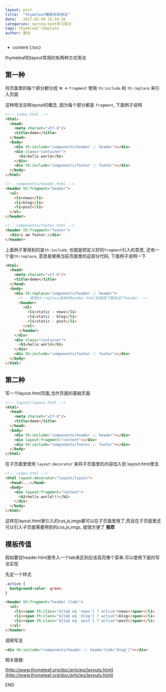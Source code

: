 ```yaml
---
layout: post
title:  "thymeleaf模板布局用法"
date:   2017-03-09 15:34:20
categories: spring-boot学习笔记
tags: thymeleaf template
author: 朋也
---
```


* content
{:toc}

thymeleaf的layout常用的有两种方式用法

## 第一种

将页面里的每个部分都分成 `块` -> `fragment` 使用 `th:include` 和 `th:replace` 来引入页面

这种用法没有layout的概念, 因为每个部分都是 `fragment`, 下面例子说明

```html
<!-- index.html -->
<html>
  <head>
    <meta charset="utf-8"/>
    <title>demo</title>
  </head>
  <body>
    <div th:include="components/header :: header"></div>
    <div class="container">
      <h1>hello world</h1>
    </div>
    <div th:include="components/footer :: footer"></div>
  </body>
</html>
```




```html
<!-- components/header.html -->
<header th:fragment="header">
  <ul>
    <li>news</li>
    <li>blog</li>
    <li>post</li>
  </ul>
</header>
```

```html
<!-- components/footer.html -->
<header th:fragment="footer">
  <div>i am footer.</div>
</header>
```

上面例子里用到的是`th:include`, 也就是把定义好的`fragment`引入的意思, 还有一个是`th:replace`, 意思是替换当前页面里的这部分代码, 下面例子说明一下

```html
<html>
  <head>
    <meta charset="utf-8"/>
    <title>demo</title>
  </head>
  <body>
    <div th:replace="components/header :: header">
      <!-- 使用th:replace进来的header.html会替换下面的这个header -->
      <header>
        <ul>
          <li>static - news</li>
          <li>static - blog</li>
          <li>static - post</li>
        </ul>
      </header>
    </div>
    <div class="container">
      <h1>hello world</h1>
    </div>
    <div th:include="components/footer :: footer"></div>
  </body>
</html>
```

## 第二种

写一个layout.html页面,当作页面的基础页面

```html
<!-- layout/layout.html -->
<html>
  <head>
    <meta charset="utf-8"/>
    <title>demo</title>
  </head>
  <body>
    <div th:include="components/header :: header"></div>
    <div layout:fragment="content"></div>
    <div th:include="components/footer :: footer"></div>
  </body>
</html>
```

在子页面里使用 `layout:decorator` 来将子页面里的内容加入到 layout.html里去

```html
<!-- index.html -->
<html layout:decorator="layout/layout">
  <head>...</head>
  <body>
    <div layout:fragment="content">
      <h2>hello world!!!</h2>
    </div>
  </body>
</html>
```

这样在layout.html里引入的css,js,imgs都可以在子页面里用了,而且在子页面里还可以引入子页面需要用到的css,js,imgs, 就很方便了 **推荐**

## 模板传值

假如要往header.html里传入一个tab来区别应该高亮哪个菜单,可以使用下面的写法实现

先定一个样式

```css
.active {
  background-color: green;
}
```

```html
<header th:fragment="header (tab)">
  <ul>
    <li><span th:class="${tab eq 'news'} ? active">news</span></li>
    <li><span th:class="${tab eq 'blog'} ? active">blog</span></li>
    <li><span th:class="${tab eq 'post'} ? active">post</span></li>
  </ul>
</header>
```

调用写法

```html
<div th:include="components/header :: header(tab='blog')"></div>
```

相关链接:

[http://www.thymeleaf.org/doc/articles/layouts.html](http://www.thymeleaf.org/doc/articles/layouts.html)

END
